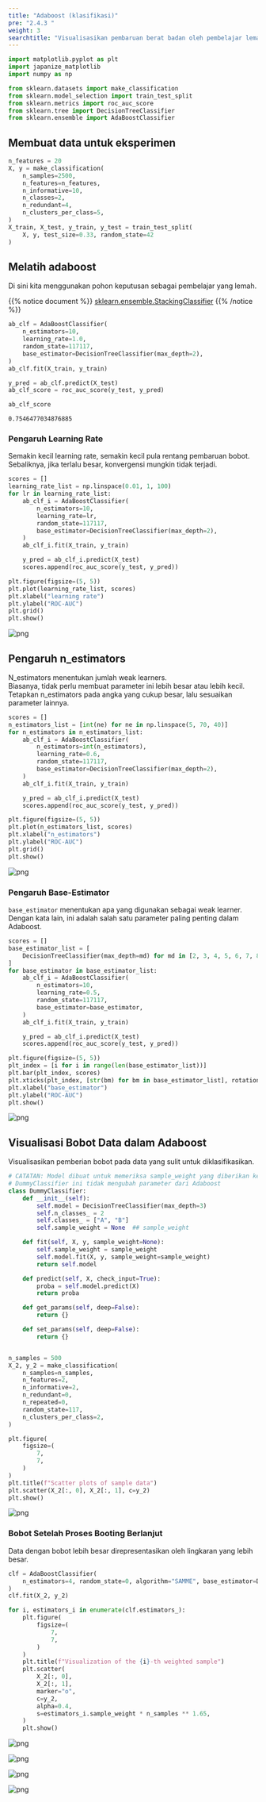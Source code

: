 ```yaml
---
title: "Adaboost (klasifikasi)"
pre: "2.4.3 "
weight: 3
searchtitle: "Visualisasikan pembaruan berat badan oleh pembelajar lemah Adaboost"
---
```


```python
import matplotlib.pyplot as plt
import japanize_matplotlib
import numpy as np

from sklearn.datasets import make_classification
from sklearn.model_selection import train_test_split
from sklearn.metrics import roc_auc_score
from sklearn.tree import DecisionTreeClassifier
from sklearn.ensemble import AdaBoostClassifier
```

## Membuat data untuk eksperimen

```python
n_features = 20
X, y = make_classification(
    n_samples=2500,
    n_features=n_features,
    n_informative=10,
    n_classes=2,
    n_redundant=4,
    n_clusters_per_class=5,
)
X_train, X_test, y_train, y_test = train_test_split(
    X, y, test_size=0.33, random_state=42
)
```

## Melatih adaboost

Di sini kita menggunakan pohon keputusan sebagai pembelajar yang lemah.

{{% notice document %}}
[sklearn.ensemble.StackingClassifier](http://scikit-learn.org/stable/modules/generated/sklearn.ensemble.AdaBoostClassifier.html)
{{% /notice %}}


```python
ab_clf = AdaBoostClassifier(
    n_estimators=10,
    learning_rate=1.0,
    random_state=117117,
    base_estimator=DecisionTreeClassifier(max_depth=2),
)
ab_clf.fit(X_train, y_train)

y_pred = ab_clf.predict(X_test)
ab_clf_score = roc_auc_score(y_test, y_pred)

ab_clf_score
```




    0.7546477034876885



### Pengaruh Learning Rate

Semakin kecil learning rate, semakin kecil pula rentang pembaruan bobot. Sebaliknya, jika terlalu besar, konvergensi mungkin tidak terjadi.


```python
scores = []
learning_rate_list = np.linspace(0.01, 1, 100)
for lr in learning_rate_list:
    ab_clf_i = AdaBoostClassifier(
        n_estimators=10,
        learning_rate=lr,
        random_state=117117,
        base_estimator=DecisionTreeClassifier(max_depth=2),
    )
    ab_clf_i.fit(X_train, y_train)

    y_pred = ab_clf_i.predict(X_test)
    scores.append(roc_auc_score(y_test, y_pred))
```


```python
plt.figure(figsize=(5, 5))
plt.plot(learning_rate_list, scores)
plt.xlabel("learning rate")
plt.ylabel("ROC-AUC")
plt.grid()
plt.show()
```


    
![png](/images/basic/ensemble/Adaboost_Classification_files/Adaboost_Classification_10_0.png)
    


## Pengaruh n_estimators

N_estimators menentukan jumlah weak learners.  
Biasanya, tidak perlu membuat parameter ini lebih besar atau lebih kecil.  
Tetapkan n_estimators pada angka yang cukup besar, lalu sesuaikan parameter lainnya.


```python
scores = []
n_estimators_list = [int(ne) for ne in np.linspace(5, 70, 40)]
for n_estimators in n_estimators_list:
    ab_clf_i = AdaBoostClassifier(
        n_estimators=int(n_estimators),
        learning_rate=0.6,
        random_state=117117,
        base_estimator=DecisionTreeClassifier(max_depth=2),
    )
    ab_clf_i.fit(X_train, y_train)

    y_pred = ab_clf_i.predict(X_test)
    scores.append(roc_auc_score(y_test, y_pred))
```


```python
plt.figure(figsize=(5, 5))
plt.plot(n_estimators_list, scores)
plt.xlabel("n_estimators")
plt.ylabel("ROC-AUC")
plt.grid()
plt.show()
```


    
![png](/images/basic/ensemble/Adaboost_Classification_files/Adaboost_Classification_13_0.png)
    


### Pengaruh Base-Estimator

`base_estimator` menentukan apa yang digunakan sebagai weak learner. Dengan kata lain, ini adalah salah satu parameter paling penting dalam Adaboost.


```python
scores = []
base_estimator_list = [
    DecisionTreeClassifier(max_depth=md) for md in [2, 3, 4, 5, 6, 7, 8, 9, 10]
]
for base_estimator in base_estimator_list:
    ab_clf_i = AdaBoostClassifier(
        n_estimators=10,
        learning_rate=0.5,
        random_state=117117,
        base_estimator=base_estimator,
    )
    ab_clf_i.fit(X_train, y_train)

    y_pred = ab_clf_i.predict(X_test)
    scores.append(roc_auc_score(y_test, y_pred))
```


```python
plt.figure(figsize=(5, 5))
plt_index = [i for i in range(len(base_estimator_list))]
plt.bar(plt_index, scores)
plt.xticks(plt_index, [str(bm) for bm in base_estimator_list], rotation=90)
plt.xlabel("base_estimator")
plt.ylabel("ROC-AUC")
plt.show()
```


    
![png](/images/basic/ensemble/Adaboost_Classification_files/Adaboost_Classification_16_0.png)
    


## Visualisasi Bobot Data dalam Adaboost

Visualisasikan pemberian bobot pada data yang sulit untuk diklasifikasikan.

```python
# CATATAN: Model dibuat untuk memeriksa sample_weight yang diberikan ke model
# DummyClassifier ini tidak mengubah parameter dari Adaboost
class DummyClassifier:
    def __init__(self):
        self.model = DecisionTreeClassifier(max_depth=3)
        self.n_classes_ = 2
        self.classes_ = ["A", "B"]
        self.sample_weight = None  ## sample_weight

    def fit(self, X, y, sample_weight=None):
        self.sample_weight = sample_weight
        self.model.fit(X, y, sample_weight=sample_weight)
        return self.model

    def predict(self, X, check_input=True):
        proba = self.model.predict(X)
        return proba

    def get_params(self, deep=False):
        return {}

    def set_params(self, deep=False):
        return {}


n_samples = 500
X_2, y_2 = make_classification(
    n_samples=n_samples,
    n_features=2,
    n_informative=2,
    n_redundant=0,
    n_repeated=0,
    random_state=117,
    n_clusters_per_class=2,
)

plt.figure(
    figsize=(
        7,
        7,
    )
)
plt.title(f"Scatter plots of sample data")
plt.scatter(X_2[:, 0], X_2[:, 1], c=y_2)
plt.show()
```


    
![png](/images/basic/ensemble/Adaboost_Classification_files/Adaboost_Classification_18_0.png)
    


### Bobot Setelah Proses Booting Berlanjut

Data dengan bobot lebih besar direpresentasikan oleh lingkaran yang lebih besar.


```python
clf = AdaBoostClassifier(
    n_estimators=4, random_state=0, algorithm="SAMME", base_estimator=DummyClassifier()
)
clf.fit(X_2, y_2)

for i, estimators_i in enumerate(clf.estimators_):
    plt.figure(
        figsize=(
            7,
            7,
        )
    )
    plt.title(f"Visualization of the {i}-th weighted sample")
    plt.scatter(
        X_2[:, 0],
        X_2[:, 1],
        marker="o",
        c=y_2,
        alpha=0.4,
        s=estimators_i.sample_weight * n_samples ** 1.65,
    )
    plt.show()
```


    
![png](/images/basic/ensemble/Adaboost_Classification_files/Adaboost_Classification_20_0.png)
    



    
![png](/images/basic/ensemble/Adaboost_Classification_files/Adaboost_Classification_20_1.png)
    



    
![png](/images/basic/ensemble/Adaboost_Classification_files/Adaboost_Classification_20_2.png)
    



    
![png](/images/basic/ensemble/Adaboost_Classification_files/Adaboost_Classification_20_3.png)
    

